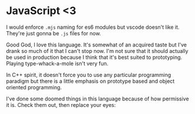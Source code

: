 # JavaScript <3

I would enforce `.mjs` naming for es6 modules but vscode doesn't like it.
They're just gonna be `.js` files for now.

Good God, I love this language.
It's somewhat of an acquired taste but I've drank so much of it that I can't
stop now. I'm not sure that it should actually be used in production because I
think that it's best suited to prototyping. Playing type-whack-a-mole isn't very
fun.

In C++ spirit, it doesn't force you to use any particular programming paradigm
but there is a little emphasis on prototype based and object oriented
programming.

I've done some doomed things in this language because of how permissive it is.
Check them out, then replace your eyes:
